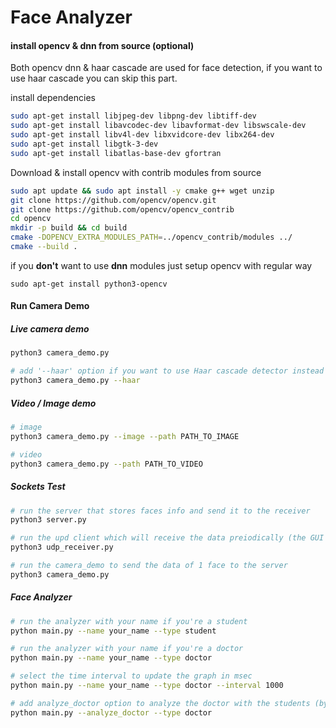 
# Face Analyzer


#### install opencv & dnn from source (optional)
Both opencv dnn & haar cascade are used for face detection, if you want to use haar cascade you can skip this part.

install dependencies
```bash
sudo apt-get install libjpeg-dev libpng-dev libtiff-dev
sudo apt-get install libavcodec-dev libavformat-dev libswscale-dev
sudo apt-get install libv4l-dev libxvidcore-dev libx264-dev
sudo apt-get install libgtk-3-dev
sudo apt-get install libatlas-base-dev gfortran
```
Download & install opencv with contrib modules from source
```bash
sudo apt update && sudo apt install -y cmake g++ wget unzip
git clone https://github.com/opencv/opencv.git
git clone https://github.com/opencv/opencv_contrib
cd opencv
mkdir -p build && cd build
cmake -DOPENCV_EXTRA_MODULES_PATH=../opencv_contrib/modules ../
cmake --build .
```

if you **don't** want to use **dnn** modules just setup opencv with regular way
```
sudo apt-get install python3-opencv
```

#### Run Camera Demo
##### Live camera demo
```bash
python3 camera_demo.py

# add '--haar' option if you want to use Haar cascade detector instead of dnn opencv face detector
python3 camera_demo.py --haar
```

##### Video / Image demo
```bash
# image
python3 camera_demo.py --image --path PATH_TO_IMAGE

# video
python3 camera_demo.py --path PATH_TO_VIDEO
```


##### Sockets Test
```bash
# run the server that stores faces info and send it to the receiver
python3 server.py

# run the upd client which will receive the data preiodically (the GUI or the meeting organizer)
python3 udp_receiver.py

# run the camera_demo to send the data of 1 face to the server
python3 camera_demo.py
```

##### Face Analyzer
```bash
# run the analyzer with your name if you're a student
python main.py --name your_name --type student

# run the analyzer with your name if you're a doctor
python main.py --name your_name --type doctor

# select the time interval to update the graph in msec
python main.py --name your_name --type doctor --interval 1000

# add analyze_doctor option to analyze the doctor with the students (by default it is false)
python main.py --analyze_doctor --type doctor
```